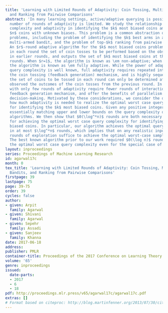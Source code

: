 ```yaml
---
title: 'Learning with Limited Rounds of Adaptivity: Coin Tossing, Multi-Armed Bandits,
  and Ranking from Pairwise Comparisons'
abstract: 'In many learning settings, active/adaptive querying is possible, but the
  number of rounds of adaptivity is limited. We study the relationship between query
  complexity and adaptivity in identifying the $k$ most biased coins among a set of
  $n$ coins with unknown biases. This problem is a common abstraction of many well-studied
  problems, including the problem of identifying the $k$ best arms in a stochastic
  multi-armed bandit, and the problem of top-$k$ ranking from pairwise comparisons.
  An $r$-round adaptive algorithm for the $k$ most biased coins problem specifies
  in each round the set of coin tosses to be performed based on the observed outcomes
  in earlier rounds, and outputs the set of $k$ most biased coins at the end of $r$
  rounds. When $r=1$, the algorithm is known as \em non-adaptive; when $r$ is unbounded,
  the algorithm is known as \em fully adaptive. While the power of adaptivity in reducing
  query complexity is well known, full adaptivity requires repeated interaction with
  the coin tossing (feedback generation) mechanism, and is highly sequential, since
  the set of coins to be tossed in each round can only be determined after we have
  observed the outcomes of the coin tosses from the previous round. In contrast, algorithms
  with only few rounds of adaptivity require fewer rounds of interaction with the
  feedback generation mechanism, and offer the benefits of parallelism in algorithmic
  decision-making. Motivated by these considerations, we consider the question of
  how much adaptivity is needed to realize the optimal worst case query complexity
  for identifying the $k$ most biased coins. Given any positive integer $r$, we derive
  essentially matching upper and lower bounds on the query complexity of $r$-round
  algorithms. We then show that $Θ(\log^*n)$ rounds are both necessary and sufficient
  for achieving the optimal worst case query complexity for identifying the $k$ most
  biased coins. In particular, our algorithm achieves the optimal query complexity
  in at most $\log^*n$ rounds, which implies that on any realistic input, $5$ parallel
  rounds of exploration suffice to achieve the optimal worst-case sample complexity.
  The best known algorithm prior to our work required $Θ(\log n)$ rounds to achieve
  the optimal worst case query complexity even for the special case of $k=1$. '
layout: inproceedings
series: Proceedings of Machine Learning Research
id: agarwal17c
month: 0
tex_title: 'Learning with Limited Rounds of Adaptivity: Coin Tossing, Multi-Armed
  Bandits, and Ranking from Pairwise Comparisons'
firstpage: 39
lastpage: 75
page: 39-75
order: 39
cycles: false
author:
- given: Arpit
  family: Agarwal
- given: Shivani
  family: Agarwal
- given: Sepehr
  family: Assadi
- given: Sanjeev
  family: Khanna
date: 2017-06-18
address: 
publisher: PMLR
container-title: Proceedings of the 2017 Conference on Learning Theory
volume: '65'
genre: inproceedings
issued:
  date-parts:
  - 2017
  - 6
  - 18
pdf: http://proceedings.mlr.press/v65/agarwal17c/agarwal17c.pdf
extras: []
# Format based on citeproc: http://blog.martinfenner.org/2013/07/30/citeproc-yaml-for-bibliographies/
---
```

